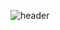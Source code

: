 ![header](https://capsule-render.vercel.app/api?type=wave&color=98B485&height=300&section=footer&text=LeeMinHyeong&fontSize=90&fontColor=19270F&fontAlignY=30)
